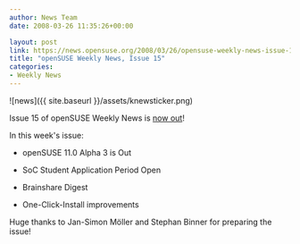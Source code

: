 ```yaml
---
author: News Team
date: 2008-03-26 11:35:26+00:00

layout: post
link: https://news.opensuse.org/2008/03/26/opensuse-weekly-news-issue-15/
title: "openSUSE Weekly News, Issue 15"
categories:
- Weekly News
---
```



![news]({{ site.baseurl }}/assets/knewsticker.png)

Issue 15 of openSUSE Weekly News is [now out](http://en.opensuse.org/OpenSUSE_Weekly_News/15)!

In this week's issue:



	
  * openSUSE 11.0 Alpha 3 is Out


	
  * SoC Student Application Period Open


	
  * Brainshare Digest


	
  * One-Click-Install improvements 



Huge thanks to Jan-Simon Möller and Stephan Binner for preparing the issue!		
